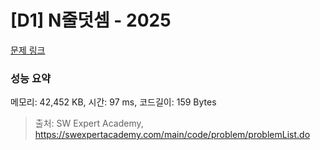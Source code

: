 # [D1] N줄덧셈 - 2025 

[문제 링크](https://swexpertacademy.com/main/code/problem/problemDetail.do?contestProbId=AV5QFZtaAscDFAUq) 

### 성능 요약

메모리: 42,452 KB, 시간: 97 ms, 코드길이: 159 Bytes



> 출처: SW Expert Academy, https://swexpertacademy.com/main/code/problem/problemList.do